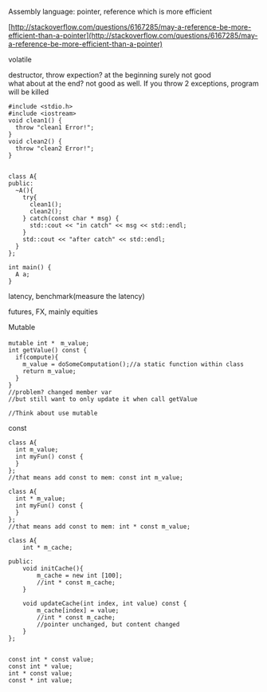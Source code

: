 Assembly language: pointer, reference which is more efficient

[http://stackoverflow.com/questions/6167285/may-a-reference-be-more-efficient-than-a-pointer](http://stackoverflow.com/questions/6167285/may-a-reference-be-more-efficient-than-a-pointer)

volatile

destructor, throw expection? at the beginning surely not good  
what about at the end? not good as well. If you throw 2 exceptions, program will be killed

```
#include <stdio.h>
#include <iostream>
void clean1() {
  throw "clean1 Error!";
}
void clean2() {
  throw "clean2 Error!";
}


class A{
public:
  ~A(){
    try{
      clean1();
      clean2();
    } catch(const char * msg) {
      std::cout << "in catch" << msg << std::endl;
    }
    std::cout << "after catch" << std::endl;
  }
};

int main() {
  A a;
}
```

latency, benchmark\(measure the latency\)

futures, FX, mainly equities

Mutable

```
mutable int *　m_value;
int getValue() const {
  if(compute){
    m_value = doSomeComputation();//a static function within class
    return m_value;
  }
}
//problem? changed member var
//but still want to only update it when call getValue

//Think about use mutable
```

const

```
class A{
  int m_value;
  int myFun() const {
  }
};
//that means add const to mem: const int m_value;

class A{
  int * m_value;
  int myFun() const {
  }
};
//that means add const to mem: int * const m_value;

class A{
    int * m_cache;

public:
    void initCache(){
        m_cache = new int [100];
        //int * const m_cache;
    }

    void updateCache(int index, int value) const {
        m_cache[index] = value;
        //int * const m_cache; 
        //pointer unchanged, but content changed
    }
};


const int * const value;
const int * value;
int * const value;
const * int value;
```



